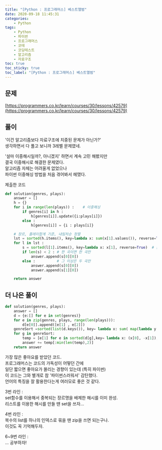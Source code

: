 ```yaml
---
title: "[Python : 프로그래머스] 베스트앨범"
date: 2020-09-18 11:45:31
categories:
    - Python
tags:
    - Python
    - 파이썬
    - 프로그래머스
    - 코테
    - 코딩테스트
    - 알고리즘
    - 자료구조
toc: true
toc_sticky: true
toc_label: "[Python : 프로그래머스] 베스트앨범"
---
```

## 문제
[https://programmers.co.kr/learn/courses/30/lessons/42579](https://programmers.co.kr/learn/courses/30/lessons/42579)

## 풀이
'이건 알고리즘보다 자료구조에 치중된 문제가 아닌가?'  
생각하면서 다 풀고 보니까 3레벨 문제였네.  
  
'설마 이중해시일까?, 아니겠지' 하면서 계속 고민 해봤지만  
결국 이중해시로 해결한 문제였다.  
알고리즘 자체는 어려울게 없었으나  
파이썬 이중해싱 방법을 처음 겪어봐서 헤맸다.  
  
제출한 코드
```python
def solution(genres, plays):
    answer = []
    h = {}
    for i in range(len(plays)) :    # 이중해싱
        if genres[i] in h :
            h[genres[i]].update({i:plays[i]})
        else :
            h[genres[i]] = {i : plays[i]}

    # 장르, 플레이합계 기준, 내림차순 정렬
    lst = sorted(h.items(), key=lambda x: sum(x[1].values()), reverse=True)
    for l in lst :
        s = sorted(l[1].items(), key=lambda x: x[1], reverse=True)  # 플레이 기준 내림차순 정렬
        if len(s) < 2 : # 한 곡이면 한 곡만
            answer.append(s[0][0])
        else :          # 그 이상은 두 곡만
            answer.append(s[0][0])
            answer.append(s[1][0])

    return answer
```

## 더 나은 풀이
```python
def solution(genres, plays):
    answer = []
    d = {e:[] for e in set(genres)}
    for e in zip(genres, plays, range(len(plays))):
        d[e[0]].append([e[1] , e[2]])
    genreSort =sorted(list(d.keys()), key= lambda x: sum( map(lambda y: y[0],d[x])), reverse = True)
    for g in genreSort:
        temp = [e[1] for e in sorted(d[g],key= lambda x: (x[0], -x[1]), reverse = True)]
        answer += temp[:min(len(temp),2)]
    return answer
```
가장 많은 좋아요를 받았던 코드.  
프로그래머스는 코드의 가독성이 어떻던 간에  
일단 짧으면 좋아요가 몰리는 경향이 있는데 (특히 파이썬)  
이 코드는 그와 별개로 참 '파이썬스러워서' 감탄했다.  
언어의 특징을 잘 활용한다는게 여러모로 좋은 것 같다.  
  
3번 라인 :  
set함수를 이용해서 중복되는 장르명을 배제한 해시를 이미 완성.  
리스트를 이용한 해시를 만들 땐 set을 쓰자...  
  
4번 라인 :  
복수의 list를 하나의 인덱스로 묶을 땐 zip을 쓰면 되는구나.  
이것도 꼭 기억해두자.  
  
6~9번 라인 :  
... 공부하자!
  